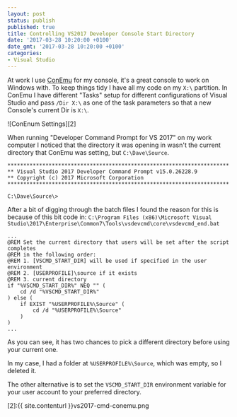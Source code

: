 ```yaml
---
layout: post
status: publish
published: true
title: Controlling VS2017 Developer Console Start Directory
date: '2017-03-28 10:20:00 +0100'
date_gmt: '2017-03-28 10:20:00 +0100'
categories:
- Visual Studio
---
```


At work I use [ConEmu][1] for my console, it's a great console to work on Windows with.
To keep things tidy I have all my code on my `X:\` partition.
In ConEmu I have different "Tasks" setup for different configurations of Visual Studio and
pass `/Dir X:\` as one of the task parameters so that a new Console's current Dir is `X:\`.

![ConEnum Settings][2]

When running "Developer Command Prompt for VS 2017" on my work computer I noticed that the directory
it was opening in wasn't the current directory that ConEmu was setting, but `C:\Dave\Source`.

``` plain
**********************************************************************
** Visual Studio 2017 Developer Command Prompt v15.0.26228.9
** Copyright (c) 2017 Microsoft Corporation
**********************************************************************

C:\Dave\Source\>
```

After a bit of digging through the batch files I found the reason for this is because of this bit code in:
`C:\Program Files (x86)\Microsoft Visual Studio\2017\Enterprise\Common7\Tools\vsdevcmd\core\vsdevcmd_end.bat`

``` batch
...
@REM Set the current directory that users will be set after the script completes
@REM in the following order:
@REM 1. [VSCMD_START_DIR] will be used if specified in the user environment
@REM 2. [USERPROFILE]\source if it exists
@REM 3. current directory
if "%VSCMD_START_DIR%" NEQ "" (
    cd /d "%VSCMD_START_DIR%"
) else (
    if EXIST "%USERPROFILE%\Source" (
        cd /d "%USERPROFILE%\Source"
    )
)
...
```

As you can see, it has two chances to pick a different directory before using your current one.

In my case, I had a folder at `%USERPROFILE%\Source`, which was empty, so I deleted it.

The other alternative is to set the `VSCMD_START_DIR` environment variable for your user account to your preferred directory.

[1]:https://conemu.github.io/
[2]:{{ site.contenturl }}vs2017-cmd-conemu.png